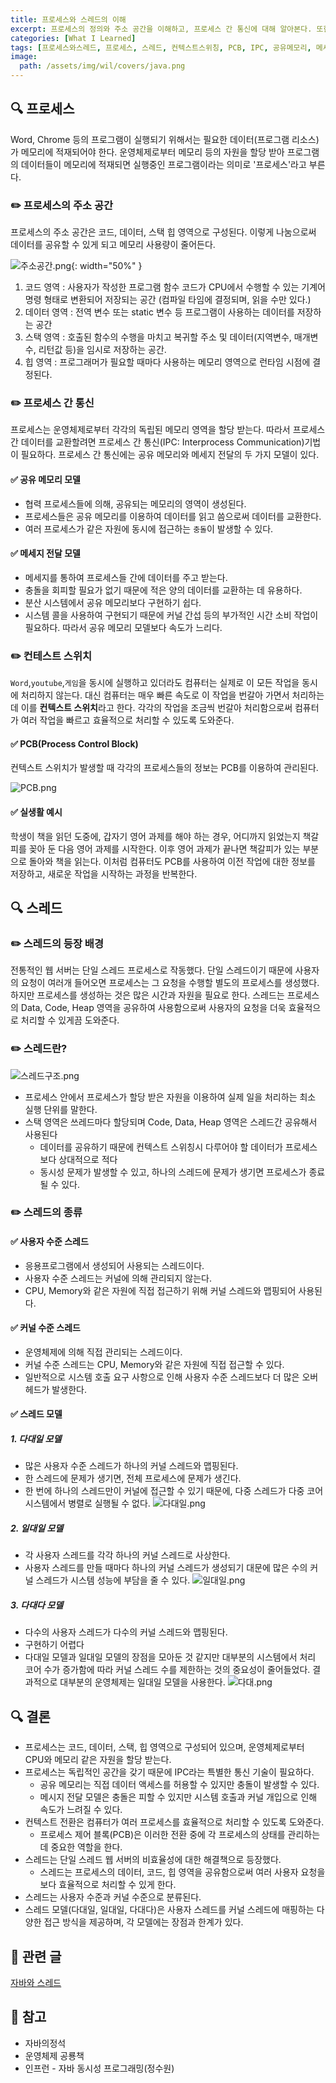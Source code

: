 ```yaml
---
title: 프로세스와 스레드의 이해
excerpt: 프로세스의 정의와 주소 공간을 이해하고, 프로세스 간 통신에 대해 알아본다. 또한 스레드의 등장배경, 정의, 종류 그리고 스레드 모델에 대해 알아본다.
categories: [What I Learned]
tags: [프로세스와스레드, 프로세스, 스레드, 컨텍스트스위칭, PCB, IPC, 공유메모리, 메세지전달, 스레드모델]
image:
  path: /assets/img/wil/covers/java.png
---
```


## 🔍 프로세스
Word, Chrome 등의 프로그램이 실행되기 위해서는 필요한 데이터(프로그램 리소스)가 메모리에 적재되어야 한다. 
운영체제로부터 메모리 등의 자원을 할당 받아 프로그램의 데이터들이 메모리에 적재되면 실행중인 프로그램이라는 의미로 '프로세스'라고 부른다. 

### ✏️ 프로세스의 주소 공간
프로세스의 주소 공간은 코드, 데이터, 스택 힙 영역으로 구성된다.  이렇게 나눔으로써 데이터를 공유할 수 있게 되고 메모리 사용량이 줄어든다.

![주소공간.png](/assets/img/wil/java/주소공간.png){: width="50%" }
1. 코드 영역 : 사용자가 작성한 프로그램 함수 코드가 CPU에서 수행할 수 있는 기계어 명령 형태로 변환되어 저장되는 공간 (컴파일 타임에 결정되며, 읽을 수만 있다.)
2. 데이터 영역 : 전역 변수 또는 static 변수 등 프로그램이 사용하는 데이터를 저장하는 공간
3. 스택 영역 : 호출된 함수의 수행을 마치고 복귀할 주소 및 데이터(지역변수, 매개변수, 리턴값 등)을 임시로 저장하는 공간.
4. 힙 영역 : 프로그래머가 필요할 때마다 사용하는 메모리 영역으로 런타임 시점에 결정된다.

### ✏️ 프로세스 간 통신
프로세스는 운영체제로부터 각각의 독립된 메모리 영역을 할당 받는다. 따라서 프로세스 간 데이터를 교환할려면 프로세스 간 통신(IPC: Interprocess Communication)기법이 필요하다. 프로세스 간 통신에는 공유 메모리와 메세지 전달의 두 가지 모델이 있다.

#### ✅️ 공유 메모리 모델
- 협력 프로세스들에 의해, 공유되는 메모리의 영역이 생성된다.
- 프로세스들은 공유 메모리를 이용하여 데이터를 읽고 씀으로써 데이터를 교환한다.
- 여러 프로세스가 같은 자원에 동시에 접근하는 `충돌`이 발생할 수 있다.

#### ✅ 메세지 전달 모델
- 메세지를 통하여 프로세스들 간에 데이터를 주고 받는다.
- 충돌을 회피할 필요가 없기 때문에 적은 양의 데이터를 교환하는 데 유용하다.
- 분산 시스템에서 공유 메모리보다 구현하기 쉽다.
- 시스템 콜을 사용하여 구현되기 때문에 커널 간섭 등의 부가적인 시간 소비 작업이 필요하다. 따라서 공유 메모리 모델보다 속도가 느리다.


### ✏️ 컨테스트 스위치 
`Word`,`youtube`,`게임`을 동시에 실행하고 있더라도 컴퓨터는 실제로 이 모든 작업을 동시에 처리하지 않는다.
대신 컴퓨터는 매우 빠른 속도로 이 작업을 번갈아 가면서 처리하는데 이를 **컨텍스트 스위치**라고 한다.
각각의 작업을 조금씩 번갈아 처리함으로써 컴퓨터가 여러 작업을 빠르고 효율적으로 처리할 수 있도록 도와준다.

#### ✅ PCB(Process Control Block)
컨텍스트 스위치가 발생할 때 각각의 프로세스들의 정보는 PCB를 이용하여 관리된다.

![PCB.png](/assets/img/wil/java/PCB.png)

#### ✅ 실생활 예시
학생이 책을 읽던 도중에, 갑자기 영어 과제를 해야 하는 경우, 어디까지 읽었는지 책갈피를 꽂아 둔 다음 영어 과제를 시작한다. 이후 영어 과제가 끝나면 책갈피가 있는 부분으로 돌아와 책을 읽는다. 
이처럼 컴퓨터도 PCB를 사용하여 이전 작업에 대한 정보를 저장하고, 새로운 작업을 시작하는 과정을 반복한다.

## 🔍 스레드
### ✏️ 스레드의 등장 배경
전통적인 웹 서버는 단일 스레드 프로세스로 작동했다. 
단일 스레드이기 때문에 사용자의 요청이 여러개 들어오면 프로세스는 그 요청을 수행할 별도의 프로세스를 생성했다.
하지만 프로세스를 생성하는 것은 많은 시간과 자원을 필요로 한다. 
스레드는 프로세스의 Data, Code, Heap 영역을 공유하여 사용함으로써 사용자의 요청을 더욱 효율적으로 처리할 수 있게끔 도와준다.

### ✏️ 스레드란?
![스레드구조.png](/assets/img/wil/java/스레드구조.png)

- 프로세스 안에서 프로세스가 할당 받은 자원을 이용하여 실제 일을 처리하는 최소 실행 단위를 말한다.
- 스택 영역은 쓰레드마다 할당되며 Code, Data, Heap 영역은 스레드간 공유해서 사용된다
  - 데이터를 공유하기 때문에 컨텍스트 스위칭시 다루어야 할 데이터가 프로세스보다 상대적으로 적다
  - 동시성 문제가 발생할 수 있고, 하나의 스레드에 문제가 생기면 프로세스가 종료될 수 있다.

### ✏️ 스레드의 종류
#### ✅️ 사용자 수준 스레드
- 응용프로그램에서 생성되어 사용되는 스레드이다.
- 사용자 수준 스레드는 커널에 의해 관리되지 않는다. 
- CPU, Memory와 같은 자원에 직접 접근하기 위해 커널 스레드와 맵핑되어 사용된다.

#### ✅ 커널 수준 스레드
- 운영체제에 의해 직접 관리되는 스레드이다.
- 커널 수준 스레드는 CPU, Memory와 같은 자원에 직접 접근할 수 있다.
- 일반적으로 시스템 호출 요구 사항으로 인해 사용자 수준 스레드보다 더 많은 오버헤드가 발생한다.

#### ✅ 스레드 모델
##### 1. 다대일 모델
- 많은 사용자 수준 스레드가 하나의 커널 스레드와 맵핑된다.
- 한 스레드에 문제가 생기면, 전체 프로세스에 문제가 생긴다.
- 한 번에 하나의 스레드만이 커널에 접근할 수 있기 때문에, 다중 스레드가 다중 코어 시스템에서 병렬로 실행될 수 없다.
![다대일.png](/assets/img/wil/java/다대일.png)

##### 2. 일대일 모델
- 각 사용자 스레드를 각각 하나의 커널 스레드로 사상한다.
- 사용자 스레드를 만들 때마다 하나의 커널 스레드가 생성되기 대문에 많은 수의 커널 스레드가 시스템 성능에 부담을 줄 수 있다.
![일대일.png](/assets/img/wil/java/일대일.png)

##### 3. 다대다 모델
- 다수의 사용자 스레드가 다수의 커널 스레드와 맵핑된다.
- 구현하기 어렵다
- 다대일 모델과 일대일 모델의 장점을 모아둔 것 같지만 대부분의 시스템에서 처리 코어 수가 증가함에 따라 커널 스레드 수를 제한하는 것의 중요성이 줄어들었다. 결과적으로 대부분의 운영체제는 일대일 모델을 사용한다.
![다대.png](/assets/img/wil/java/다대다.png)

  
## 🔍 결론
- 프로세스는 코드, 데이터, 스택, 힙 영역으로 구성되어 있으며, 운영체제로부터 CPU와 메모리 같은 자원을 할당 받는다.
- 프로세스는 독립적인 공간을 갖기 때문에 IPC라는 특별한 통신 기술이 필요하다.
  - 공유 메모리는 직접 데이터 액세스를 허용할 수 있지만 충돌이 발생할 수 있다.
  - 메시지 전달 모델은 충돌은 피할 수 있지만 시스템 호출과 커널 개입으로 인해 속도가 느려질 수 있다.
- 컨텍스트 전환은 컴퓨터가 여러 프로세스를 효율적으로 처리할 수 있도록 도와준다. 
  - 프로세스 제어 블록(PCB)은 이러한 전환 중에 각 프로세스의 상태를 관리하는 데 중요한 역할을 한다.
- 스레드는 단일 스레드 웹 서버의 비효율성에 대한 해결책으로 등장했다.
  - 스레드는 프로세스의 데이터, 코드, 힙 영역을 공유함으로써 여러 사용자 요청을 보다 효율적으로 처리할 수 있게 한다.
- 스레드는 사용자 수준과 커널 수준으로 분류된다. 
- 스레드 모델(다대일, 일대일, 다대다)은 사용자 스레드를 커널 스레드에 매핑하는 다양한 접근 방식을 제공하며, 각 모델에는 장점과 한계가 있다.

## 🔗 관련 글
[자바와 스레드](/_posts/wil/language/java/2024-01-08-자바와_스레드.md)

## 🔗 참고
- 자바의정석
- 운영체제 공룡책
- 인프런 - 자바 동시성 프로그래밍(정수원)

